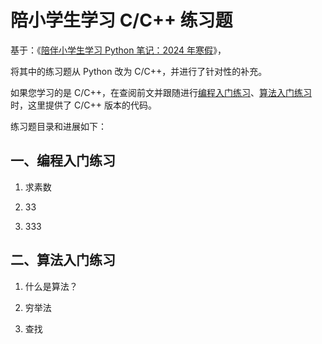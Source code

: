 # 陪小学生学习 C/C++ 练习题

基于：《[陪伴小学生学习 Python 笔记：2024 年寒假](https://github.com/xiaohaimiao/Python-Learning/blob/main/README.md)》，

将其中的练习题从 Python 改为 C/C++，并进行了针对性的补充。

如果您学习的是 C/C++，在查阅前文并跟随进行[编程入门练习](https://github.com/xiaohaimiao/Python-Learning/blob/main/Readme_1.md)、[算法入门练习](https://github.com/xiaohaimiao/Python-Learning/blob/main/Readme_2.md)时，这里提供了 C/C++ 版本的代码。

练习题目录和进展如下：

## 一、编程入门练习

1. 求素数

2. 33

3. 333

 

## 二、算法入门练习

1. 什么是算法？

2. 穷举法

3. 查找